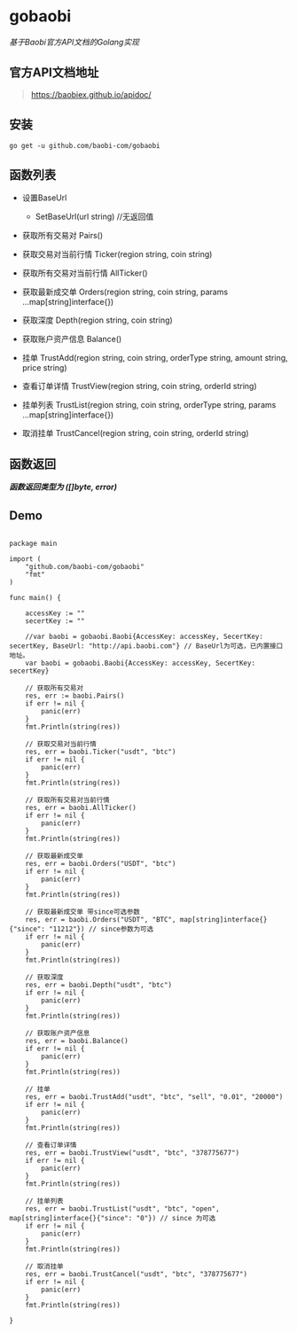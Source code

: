 # gobaobi
*基于Baobi官方API文档的Golang实现*

## 官方API文档地址
> https://baobiex.github.io/apidoc/

## 安装
```shell script
go get -u github.com/baobi-com/gobaobi
```


## 函数列表
* 设置BaseUrl
    * SetBaseUrl(url string) //无返回值

* 获取所有交易对 Pairs()
* 获取交易对当前行情 Ticker(region string, coin string)
* 获取所有交易对当前行情 AllTicker()
* 获取最新成交单 Orders(region string, coin string, params ...map[string]interface{})
* 获取深度 Depth(region string, coin string)
* 获取账户资产信息 Balance()
* 挂单 TrustAdd(region string, coin string, orderType string, amount string, price string)
* 查看订单详情 TrustView(region string, coin string, orderId string)
* 挂单列表 TrustList(region string, coin string, orderType string, params ...map[string]interface{})
* 取消挂单 TrustCancel(region string, coin string, orderId string)

## 函数返回
***函数返回类型为 ([]byte, error)***

## Demo
```golang

package main

import (
	"github.com/baobi-com/gobaobi"
	"fmt"
)

func main() {

	accessKey := ""
	secertKey := ""

	//var baobi = gobaobi.Baobi{AccessKey: accessKey, SecertKey: secertKey, BaseUrl: "http://api.baobi.com"} // BaseUrl为可选，已内置接口地址。
	var baobi = gobaobi.Baobi{AccessKey: accessKey, SecertKey: secertKey}

	// 获取所有交易对
	res, err := baobi.Pairs()
	if err != nil {
		panic(err)
	}
	fmt.Println(string(res))

	// 获取交易对当前行情
	res, err = baobi.Ticker("usdt", "btc")
	if err != nil {
		panic(err)
	}
	fmt.Println(string(res))

	// 获取所有交易对当前行情
	res, err = baobi.AllTicker()
	if err != nil {
		panic(err)
	}
	fmt.Println(string(res))

	// 获取最新成交单
	res, err = baobi.Orders("USDT", "btc")
	if err != nil {
		panic(err)
	}
	fmt.Println(string(res))

	// 获取最新成交单 带since可选参数
	res, err = baobi.Orders("USDT", "BTC", map[string]interface{}{"since": "11212"}) // since参数为可选
	if err != nil {
		panic(err)
	}
	fmt.Println(string(res))

	// 获取深度
	res, err = baobi.Depth("usdt", "btc")
	if err != nil {
		panic(err)
	}
	fmt.Println(string(res))

	// 获取账户资产信息
	res, err = baobi.Balance()
	if err != nil {
		panic(err)
	}
	fmt.Println(string(res))

	// 挂单
	res, err = baobi.TrustAdd("usdt", "btc", "sell", "0.01", "20000")
	if err != nil {
		panic(err)
	}
	fmt.Println(string(res))

	// 查看订单详情
	res, err = baobi.TrustView("usdt", "btc", "378775677")
	if err != nil {
		panic(err)
	}
	fmt.Println(string(res))

	// 挂单列表
	res, err = baobi.TrustList("usdt", "btc", "open", map[string]interface{}{"since": "0"}) // since 为可选
	if err != nil {
		panic(err)
	}
	fmt.Println(string(res))

	// 取消挂单
	res, err = baobi.TrustCancel("usdt", "btc", "378775677")
	if err != nil {
		panic(err)
	}
	fmt.Println(string(res))

}

```